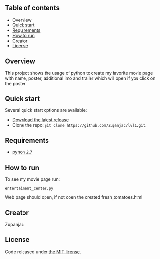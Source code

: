 ## Table of contents
* [Overview](#overview)
* [Quick start](#quick-start)
* [Requirements](#requirements)
* [How to run](#how-to-run)
* [Creator](#creator)
* [License](#license)

## Overview

This project shows the usage of python to create my favorite movie page with
name, poster, additional info and trailer which will open if you click on the poster

## Quick start

Several quick start options are available:

* [Download the latest release](https://github.com/Zupanjac/lvl1/archive/master.zip).
* Clone the repo: `git clone https://github.com/Zupanjac/lvl1.git`.

## Requirements
* [pyhon 2.7](https://www.python.org/downloads/)

## How to run
To see my movie page run:

  `entertaiment_center.py`

Web page should open, if not open the created fresh_tomatoes.html

## Creator
Zupanjac

## License

Code released under [the MIT license](https://github.com/twbs/bootstrap/blob/master/LICENSE).
